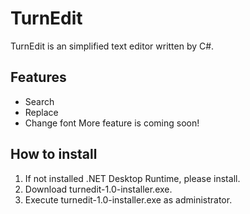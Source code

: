 # TurnEdit
TurnEdit is an simplified text editor written by C#.
## Features
- Search
- Replace
- Change font
More feature is coming soon!
## How to install
1. If not installed .NET Desktop Runtime, please install.
2. Download turnedit-1.0-installer.exe.
3. Execute turnedit-1.0-installer.exe as administrator.